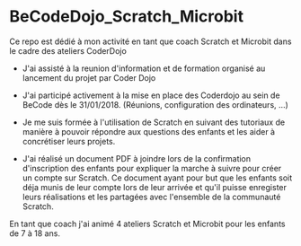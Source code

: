 # BeCodeDojo_Scratch_Microbit

Ce repo est dédié à mon activité en tant que coach Scratch et Microbit dans le cadre des ateliers CoderDojo

* J'ai assisté à la reunion d'information et de formation organisé au lancement du projet par Coder Dojo

* J'ai participé activement à la mise en place des Coderdojo au sein de BeCode dès le 31/01/2018. (Réunions, configuration des ordinateurs, ...)

* Je me suis formée à l'utilisation de Scratch en suivant des tutoriaux de manière à pouvoir répondre aux questions des enfants et les aider à concrétiser leurs projets.

* J'ai réalisé un document PDF à joindre lors de la confirmation d'inscription des enfants pour expliquer la marche à suivre pour créer un compte sur Scratch. Ce document ayant pour but que les enfants soit déja munis de leur compte lors de leur arrivée et qu'il puisse enregister leurs réalisations et les partagées avec l'ensemble de la communauté Scratch.

En tant que coach j'ai animé 4 ateliers Scratch et Microbit pour les enfants de 7 à 18 ans.



